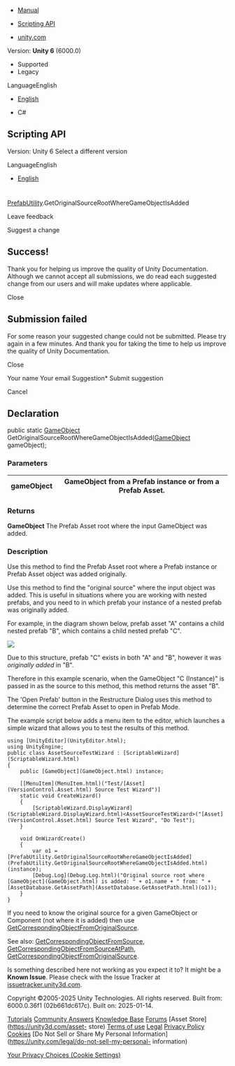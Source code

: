[ ]()

  * [Manual](../Manual/index.html)
  * [Scripting API](../ScriptReference/index.html)

  * [unity.com](https://unity.com/)

Version: **Unity 6** (6000.0)

  * Supported
  * Legacy

LanguageEnglish

  * [English]()

  * C#

[ ](https://docs.unity3d.com)

## Scripting API

Version: Unity 6 Select a different version

LanguageEnglish

  * [English]()

#
[PrefabUtility](PrefabUtility.html).GetOriginalSourceRootWhereGameObjectIsAdded

Leave feedback

Suggest a change

## Success!

Thank you for helping us improve the quality of Unity Documentation. Although
we cannot accept all submissions, we do read each suggested change from our
users and will make updates where applicable.

Close

## Submission failed

For some reason your suggested change could not be submitted. Please <a>try
again</a> in a few minutes. And thank you for taking the time to help us
improve the quality of Unity Documentation.

Close

Your name Your email Suggestion* Submit suggestion

Cancel

[ ]()

## Declaration

public static [GameObject](GameObject.html)
GetOriginalSourceRootWhereGameObjectIsAdded([GameObject](GameObject.html)
gameObject);

### Parameters

gameObject | GameObject from a Prefab instance or from a Prefab Asset.  
---|---  
  
### Returns

**GameObject** The Prefab Asset root where the input GameObject was added.

### Description

Use this method to find the Prefab Asset root where a Prefab instance or
Prefab Asset object was added originally.

Use this method to find the "original source" where the input object was
added. This is useful in situations where you are working with nested prefabs,
and you need to in which prefab your instance of a nested prefab was
originally added.  
  
For example, in the diagram shown below, prefab asset "A" contains a child
nested prefab "B", which contains a child nested prefab "C".  
  
![](../StaticFiles/ScriptRefImages/nested-prefab-instance-example.png)  
  
Due to this structure, prefab "C" exists in both "A" and "B", however it was
_originally added_ in "B".  
  
Therefore in this example scenario, when the GameObject "C (Instance)" is
passed in as the source to this method, this method returns the asset "B".  
  
The 'Open Prefab' button in the Restructure Dialog uses this method to
determine the correct Prefab Asset to open in Prefab Mode.  
  
The example script below adds a menu item to the editor, which launches a
simple wizard that allows you to test the results of this method.

    
    
    using [UnityEditor](UnityEditor.html);
    using UnityEngine;
    public class AssetSourceTestWizard : [ScriptableWizard](ScriptableWizard.html)
    {
        public [GameObject](GameObject.html) instance;  
      
        [[MenuItem](MenuItem.html)("Test/[Asset](VersionControl.Asset.html) Source Test Wizard")]
        static void CreateWizard()
        {
            [ScriptableWizard.DisplayWizard](ScriptableWizard.DisplayWizard.html)<AssetSourceTestWizard>("[Asset](VersionControl.Asset.html) Source Test Wizard", "Do Test");
        }  
      
        void OnWizardCreate()
        {
            var o1 = [PrefabUtility.GetOriginalSourceRootWhereGameObjectIsAdded](PrefabUtility.GetOriginalSourceRootWhereGameObjectIsAdded.html)(instance);
            [Debug.Log](Debug.Log.html)("Original source root where [GameObject](GameObject.html) is added: " + o1.name + " from: " + [AssetDatabase.GetAssetPath](AssetDatabase.GetAssetPath.html)(o1));
        }
    }
    

If you need to know the original source for a given GameObject or Component
(not where it is added) then use
[GetCorrespondingObjectFromOriginalSource](PrefabUtility.GetCorrespondingObjectFromOriginalSource.html).  
  
See also:
[GetCorrespondingObjectFromSource](PrefabUtility.GetCorrespondingObjectFromSource.html),
[GetCorrespondingObjectFromSourceAtPath](PrefabUtility.GetCorrespondingObjectFromSourceAtPath.html),
[GetCorrespondingObjectFromOriginalSource](PrefabUtility.GetCorrespondingObjectFromOriginalSource.html).

Is something described here not working as you expect it to? It might be a
**Known Issue**. Please check with the Issue Tracker at
[issuetracker.unity3d.com](https://issuetracker.unity3d.com).

Copyright ©2005-2025 Unity Technologies. All rights reserved. Built from:
6000.0.36f1 (02b661dc617c). Built on: 2025-01-14.

[Tutorials](https://unity3d.com/learn) [Community
Answers](https://answers.unity3d.com) [Knowledge
Base](https://support.unity3d.com/hc/en-us)
[Forums](https://forum.unity3d.com) [Asset Store](https://unity3d.com/asset-
store) [Terms of use](https://docs.unity3d.com/Manual/TermsOfUse.html)
[Legal](https://unity.com/legal) [Privacy
Policy](https://unity.com/legal/privacy-policy)
[Cookies](https://unity.com/legal/cookie-policy) [Do Not Sell or Share My
Personal Information](https://unity.com/legal/do-not-sell-my-personal-
information)

[Your Privacy Choices (Cookie Settings)](javascript:void\(0\);)

